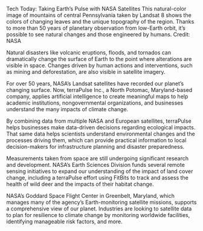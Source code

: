 Tech Today: Taking Earth’s Pulse with NASA Satellites 
 This natural-color image of mountains of central Pennsylvania taken by Landsat 8 shows the colors of changing leaves and the unique topography of the region. Thanks to more than 50 years of planetary observation from low-Earth orbit, it’s possible to see natural changes and those engineered by humans. Credit: NASA

Natural disasters like volcanic eruptions, floods, and tornados can dramatically change the surface of Earth to the point where alterations are visible in space. Changes driven by human actions and interventions, such as mining and deforestation, are also visible in satellite imagery.

For over 50 years, NASA’s Landsat satellites have recorded our planet’s changing surface. Now, terraPulse Inc., a North Potomac, Maryland-based company, applies artificial intelligence to create meaningful maps to help academic institutions, nongovernmental organizations, and businesses understand the many impacts of climate change.

By combining data from multiple NASA and European satellites, terraPulse helps businesses make data-driven decisions regarding ecological impacts. That same data helps scientists understand environmental changes and the processes driving them, which can provide practical information to local decision-makers for infrastructure planning and disaster preparedness.

Measurements taken from space are still undergoing significant research and development. NASA’s Earth Sciences Division funds several remote sensing initiatives to expand our understanding of the impact of land cover change, including a terraPulse effort using FitBits to track and assess the health of wild deer and the impacts of their habitat change.

NASA’s Goddard Space Flight Center in Greenbelt, Maryland, which manages many of the agency’s Earth-monitoring satellite missions, supports a comprehensive view of our planet. Industries are looking to satellite data to plan for resilience to climate change by monitoring worldwide facilities, identifying manageable risk factors, and more.